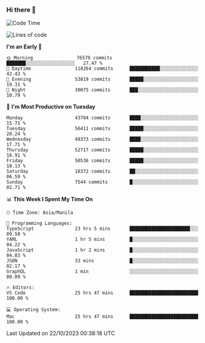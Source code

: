 ### Hi there 👋

<!--START_SECTION:waka-->
![Code Time](http://img.shields.io/badge/Code%20Time-4%2C449%20hrs%2014%20mins-blue)

![Lines of code](https://img.shields.io/badge/From%20Hello%20World%20I%27ve%20Written-107.2%20million%20lines%20of%20code-blue)

**I'm an Early 🐤** 

```text
🌞 Morning                76579 commits       ███████░░░░░░░░░░░░░░░░░░   27.47 % 
🌆 Daytime                118264 commits      ███████████░░░░░░░░░░░░░░   42.43 % 
🌃 Evening                53819 commits       █████░░░░░░░░░░░░░░░░░░░░   19.31 % 
🌙 Night                  30075 commits       ███░░░░░░░░░░░░░░░░░░░░░░   10.79 % 
```
📅 **I'm Most Productive on Tuesday** 

```text
Monday                   43784 commits       ████░░░░░░░░░░░░░░░░░░░░░   15.71 % 
Tuesday                  56411 commits       █████░░░░░░░░░░░░░░░░░░░░   20.24 % 
Wednesday                49373 commits       ████░░░░░░░░░░░░░░░░░░░░░   17.71 % 
Thursday                 52717 commits       █████░░░░░░░░░░░░░░░░░░░░   18.91 % 
Friday                   50536 commits       █████░░░░░░░░░░░░░░░░░░░░   18.13 % 
Saturday                 18372 commits       ██░░░░░░░░░░░░░░░░░░░░░░░   06.59 % 
Sunday                   7544 commits        █░░░░░░░░░░░░░░░░░░░░░░░░   02.71 % 
```


📊 **This Week I Spent My Time On** 

```text
🕑︎ Time Zone: Asia/Manila

💬 Programming Languages: 
TypeScript               23 hrs 5 mins       ██████████████████████░░░   89.50 % 
YAML                     1 hr 5 mins         █░░░░░░░░░░░░░░░░░░░░░░░░   04.22 % 
JavaScript               1 hr 2 mins         █░░░░░░░░░░░░░░░░░░░░░░░░   04.03 % 
JSON                     33 mins             █░░░░░░░░░░░░░░░░░░░░░░░░   02.17 % 
GraphQL                  1 min               ░░░░░░░░░░░░░░░░░░░░░░░░░   00.09 % 

🔥 Editors: 
VS Code                  25 hrs 47 mins      █████████████████████████   100.00 % 

💻 Operating System: 
Mac                      25 hrs 47 mins      █████████████████████████   100.00 % 
```


 Last Updated on 22/10/2023 00:38:18 UTC
<!--END_SECTION:waka-->


<!--
**rad182/rad182** is a ✨ _special_ ✨ repository because its `README.md` (this file) appears on your GitHub profile.

Here are some ideas to get you started:

- 🔭 I’m currently working on ...
- 🌱 I’m currently learning ...
- 👯 I’m looking to collaborate on ...
- 🤔 I’m looking for help with ...
- 💬 Ask me about ...
- 📫 How to reach me: ...
- 😄 Pronouns: ...
- ⚡ Fun fact: ...
-->
